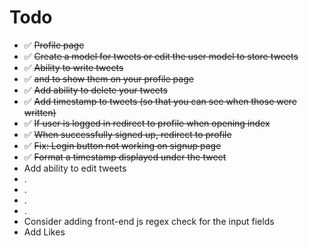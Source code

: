 # Todo

- ✅ ~~Profile page~~
- ✅ ~~Create a model for tweets or edit the user model to store tweets~~
- ✅ ~~Ability to write tweets~~
- ✅ ~~and to show them on your profile page~~
- ✅ ~~Add ability to delete your tweets~~
- ✅ ~~Add timestamp to tweets (so that you can see when those were written)~~
- ✅ ~~If user is logged in redirect to profile when opening index~~
- ✅ ~~When successfully signed up, redirect to profile~~
- ✅ ~~Fix: Login button not working on signup page~~
- ✅ ~~Format a timestamp displayed under the tweet~~
- Add ability to edit tweets
- .
- .
- .
- .
- Consider adding front-end js regex check for the input fields
- Add Likes
